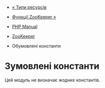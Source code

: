 - [« Типи ресурсів](zookeeper.resources.md)
- [Функції ZooKeeper »](ref.zookeeper.md)

- [PHP Manual](index.md)
- [ZooKeeper](book.zookeeper.md)
- Обумовлені константи

# Зумовлені константи

Цей модуль не визначає жодних константів.
